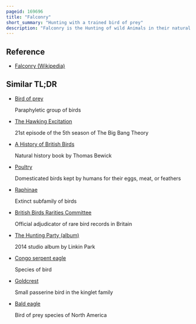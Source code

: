 ```yaml
---
pageid: 169696
title: "Falconry"
short_summary: "Hunting with a trained bird of prey"
description: "Falconry is the Hunting of wild Animals in their natural State and Habitat by a trained Bird of Prey. Small Animals are hunted ; Squirrels and Rabbits often fall Prey to these Birds. Two traditional Terms are used to describe a Person involved in Falconry: a 'Falconer' flies a Falcon ; an 'Austringer' Keeps Goshawks and uses Accipiters for Hunting. or an eagle. In modern Falconry the red-tailed Hawk the Harris's Hawk and the Peregrine Falcon are some of the more common Birds of Prey. The Practice of hunting with conditioned Falconry Birds is also called Hawking or Game hawking although the Words Hawking and Hawker have become so much used to refer to petty traveling Traders that the Terms Falconer and Falconry now apply to most Uses of trained Birds. However, any contemporary Practitioners still use these Words in their original Meaning."
---
```


## Reference

- [Falconry (Wikipedia)](https://en.wikipedia.org/?curid=169696)

## Similar TL;DR

- [Bird of prey](/tldr/en/bird-of-prey)

  Paraphyletic group of birds

- [The Hawking Excitation](/tldr/en/the-hawking-excitation)

  21st episode of the 5th season of The Big Bang Theory

- [A History of British Birds](/tldr/en/a-history-of-british-birds)

  Natural history book by Thomas Bewick

- [Poultry](/tldr/en/poultry)

  Domesticated birds kept by humans for their eggs, meat, or feathers

- [Raphinae](/tldr/en/raphinae)

  Extinct subfamily of birds

- [British Birds Rarities Committee](/tldr/en/british-birds-rarities-committee)

  Official adjudicator of rare bird records in Britain

- [The Hunting Party (album)](/tldr/en/the-hunting-party-album)

  2014 studio album by Linkin Park

- [Congo serpent eagle](/tldr/en/congo-serpent-eagle)

  Species of bird

- [Goldcrest](/tldr/en/goldcrest)

  Small passerine bird in the kinglet family

- [Bald eagle](/tldr/en/bald-eagle)

  Bird of prey species of North America
